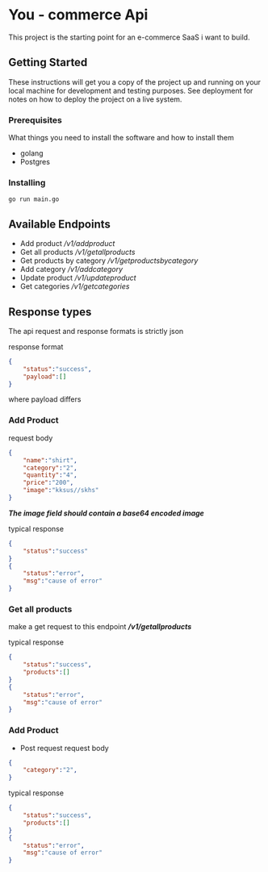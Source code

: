 # You - commerce Api

This project is the starting point for an e-commerce SaaS i want to build.

## Getting Started

These instructions will get you a copy of the project up and running on your local machine for development and testing purposes. See deployment for notes on how to deploy the project on a live system.

### Prerequisites

What things you need to install the software and how to install them

- golang
- Postgres

### Installing

```golang
go run main.go
```

## Available Endpoints

- Add product */v1/addproduct*
- Get all products */v1/getallproducts*
- Get products by category */v1/getproductsbycategory*
- Add category */v1/addcategory*
- Update product */v1/updateproduct*
- Get categories */v1/getcategories*

## Response types
The api request and response formats is strictly json

response format 
```json
{
    "status":"success",
    "payload":[]
}
```

where payload differs


### Add Product

request body 

```json
{
    "name":"shirt",
    "category":"2",
    "quantity":"4",
    "price":"200",
    "image":"kksus//skhs"
}
```
***The image field should contain a base64 encoded image***

typical response 

```json
{
    "status":"success"
}
{
    "status":"error",
    "msg":"cause of error"
}
```
### Get all products
make a get request to this endpoint ***/v1/getallproducts***
<!-- request body 

```json
{
    "name":"shirt",
    "category":"2",
    "quantity":"4",
    "price":"200",
    "image":"kksus//skhs"
}
``` -->
<!-- ***The image field should contain a base64 encoded image*** -->

typical response 

```json
{
    "status":"success",
    "products":[]
}
{
    "status":"error",
    "msg":"cause of error"
}
```

### Add Product
 - Post request
request body 

```json
{
    "category":"2",
}
```

typical response 

```json
{
    "status":"success",
    "products":[]
}
{
    "status":"error",
    "msg":"cause of error"
}
```